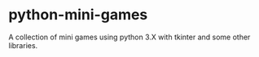 # python-mini-games
A collection of mini games using python 3.X with tkinter and some other libraries.
